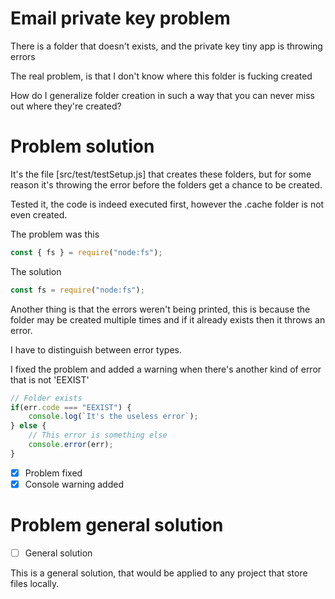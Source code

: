 # Email private key problem

There is a folder that doesn't exists, and the private key tiny app is throwing errors

The real problem, is that I don't know where this folder is fucking created

How do I generalize folder creation in such a way that you can never miss out where they're created?

# Problem solution

It's the file [src/test/testSetup.js] that creates these folders, but for some reason it's throwing the error before the folders get a chance to be created.

Tested it, the code is indeed executed first, however the .cache folder is not even created.

The problem was this

```cjs
const { fs } = require("node:fs");
```

The solution

```cjs
const fs = require("node:fs");
```

Another thing is that the errors weren't being printed, this is because the folder may be created multiple times and if it already exists then it throws an error.

I have to distinguish between error types.

I fixed the problem and added a warning when there's another kind of error that is not 'EEXIST'

```cjs
// Folder exists
if(err.code === "EEXIST") {
    console.log(`It's the useless error`);
} else {
    // This error is something else
    console.error(err);
}
```

- [x] Problem fixed
- [x] Console warning added

# Problem general solution

- [ ] General solution

This is a general solution, that would be applied to any project that store files locally.
